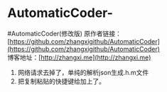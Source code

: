 AutomaticCoder-
===============

#AutomaticCoder(修改版)
原作者链接：[https://github.com/zhangxigithub/AutomaticCoder](https://github.com/zhangxigithub/AutomaticCoder)      
博客地址：[http://zhangxi.me](http://zhangxi.me)    

1. 网络请求去掉了，单纯的解析json生成.h.m文件
2. 把复制粘贴的快捷键给加上了。
